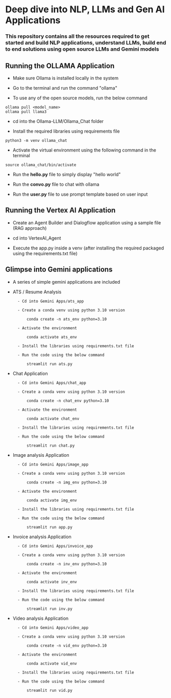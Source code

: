 # Deep dive into NLP, LLMs and Gen AI Applications

### This repository contains all the resources required to get started and build NLP applications, understand LLMs, build end to end solutions using  open source LLMs and Gemini models

## Running the OLLAMA Application

-  Make sure Ollama is installed locally in the system

-  Go to the terminal and run the command "ollama"

-  To use any of the open source models, run the below command

```
ollama pull <model_name>
ollama pull llama3
```
-  cd into the Ollama-LLM/Ollama_Chat folder

-  Install the required libraries using requirements file

```
python3 -m venv ollama_chat
```
-  Activate the virtual environment using the following command in the terminal

```
source ollama_chat/bin/activate
```
-  Run the **hello.py** file to simply display "hello world" 

-  Run the **convo.py** file to chat with ollama

-  Run the **user.py** file to use prompt template based on user input


## Running the Vertex AI Application

- Create an Agent Builder and Dialogflow application using a sample file (RAG approach)

- cd into VertexAI_Agent

- Execute the app.py inside a venv (after installing the required packaged using the requirements.txt file)

## Glimpse into Gemini applications

- A series of simple gemini applications are included 

- ATS / Resume Analysis 

        - Cd into Gemini Apps/ats_app

        - Create a conda venv using python 3.10 version

            conda create -n ats_env python=3.10

        - Activate the environment

            conda activate ats_env

        - Install the libraries using requirements.txt file
        
        - Run the code using the below command

            streamlit run ats.py

- Chat Application

        - Cd into Gemini Apps/chat_app

        - Create a conda venv using python 3.10 version

            conda create -n chat_env python=3.10

        - Activate the environment

            conda activate chat_env

        - Install the libraries using requirements.txt file
        
        - Run the code using the below command

            streamlit run chat.py

- Image analysis Application

        - Cd into Gemini Apps/image_app

        - Create a conda venv using python 3.10 version

            conda create -n img_env python=3.10

        - Activate the environment

            conda activate img_env

        - Install the libraries using requirements.txt file
        
        - Run the code using the below command

            streamlit run app.py

- Invoice analysis Application

        - Cd into Gemini Apps/invoice_app

        - Create a conda venv using python 3.10 version

            conda create -n inv_env python=3.10

        - Activate the environment

            conda activate inv_env

        - Install the libraries using requirements.txt file
        
        - Run the code using the below command

            streamlit run inv.py

- Video analysis Application

        - Cd into Gemini Apps/video_app

        - Create a conda venv using python 3.10 version

            conda create -n vid_env python=3.10

        - Activate the environment

            conda activate vid_env

        - Install the libraries using requirements.txt file
        
        - Run the code using the below command

            streamlit run vid.py
